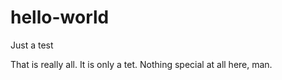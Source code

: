 # hello-world
Just a test

That is really all.  It is only a tet. Nothing special at all here, man.
